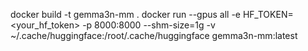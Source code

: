 docker build -t gemma3n-mm .
docker run --gpus all -e HF_TOKEN=<your_hf_token> -p 8000:8000 --shm-size=1g -v ~/.cache/huggingface:/root/.cache/huggingface gemma3n-mm:latest